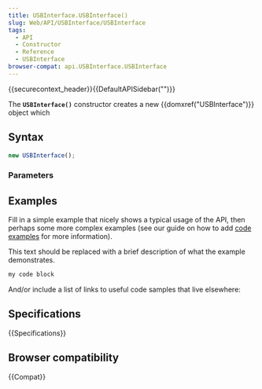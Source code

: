 ```yaml
---
title: USBInterface.USBInterface()
slug: Web/API/USBInterface/USBInterface
tags:
  - API
  - Constructor
  - Reference
  - USBInterface
browser-compat: api.USBInterface.USBInterface
---
```

{{securecontext_header}}{{DefaultAPISidebar("")}}

The **`USBInterface()`** constructor creates a new {{domxref("USBInterface")}} object which 

## Syntax

```js
new USBInterface();
```

### Parameters



## Examples

Fill in a simple example that nicely shows a typical usage of the API, then perhaps some more complex examples (see our guide on how to add [code examples](/en-US/docs/MDN/Contribute/Structures/Code_examples) for more information).

This text should be replaced with a brief description of what the example demonstrates.

```js
my code block
```

And/or include a list of links to useful code samples that live elsewhere:

## Specifications

{{Specifications}}

## Browser compatibility

{{Compat}}

